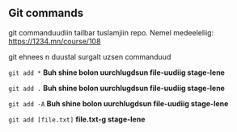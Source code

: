 ## Git commands
git commanduudiin tailbar tuslamjiin repo. Nemel medeeleliig: https://1234.mn/course/108

git ehnees n duustal surgalt uzsen commanduud

`git add *` **Buh shine bolon uurchlugdsun file-uudiig stage-lene**

`git add .` **Buh shine bolon uurchlugdsun file-uudiig stage-lene**

`git add -A` **Buh shine bolon uurchlugdsun file-uudiig stage-lene**

`git add [file.txt]` **file.txt-g stage-lene**

